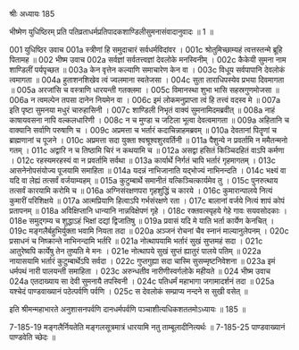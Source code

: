 श्रीः
अध्यायः 185

भीष्मेण युधिष्ठिरम् प्रति पतिव्रताधर्मप्रतिपादकशाण्डिलीसुमनासंवादानुवादः ॥ 1 ॥

001	युधिष्ठिर उवाच 
001a	स्त्रीणां हि समुदाचारं सर्वधर्मविदांवर ।
001c	श्रोतुमिच्छाम्यहं त्वत्तस्तन्मे ब्रूहि पितामह ॥
002	भीष्म उवाच 
002a	सर्वज्ञां सर्वतत्त्वज्ञां देवलोके मनस्विनीम् ।
002c	कैकेयी सुमना नाम शाण्डिलीं पर्यपृच्छत ॥
003a	केन वृत्तेन कल्याणि समाचारेण केन वा ।
003c	विधूय सर्वपापानि देवलोकं त्वमागता ॥
004a	हुताशनशिखेव त्वं ज्वलमाना स्वतेजसा ।
004c	सुता ताराधिपस्येव प्रभया दिवमागता ॥
005a	अरजांसि च वस्त्राणि धारयन्ती गतक्लमा ।
005c	विमानस्था शुभा भासि सहस्रगुणमोजसा ॥
006a	न त्वमल्पेन तपसा दानेन नियमेन वा ।
006c	इमं लोकमनुप्राप्ता त्वं हि तत्त्वं वदस्व मे ॥
007a	इति पृष्टा सुमनया मधुरं चारुहासिनी ।
007c	शाण्डिली निभृतं वाक्यं सुमनामिदमब्रवीत् ॥
008a	नाहं काषायवसना नापि वल्कलधारिणी ।
008c	न च मुण्डा च जटिला भूत्वा देवत्वमागता ॥
009a	अहितानि च वाक्यानि सर्वाणि परुषाणि च ।
009c	अप्रमत्ता च भर्तारं कदाचिन्नाहमब्रवम् ॥
010a	देवतानां पितॄणां च ब्राह्मणानां च पूजने ।
010c	अप्रमत्ता सदा युक्ता श्वश्रूश्वशुरवर्तिनी ॥
011a	पैशुन्ये न प्रवर्तामि न ममैतन्मनो गतम् ।
011c	अद्वारि न च तिष्ठामि चिरं न कथयामि च ॥
012a	असद्वा हसितं किञ्चिदहितं वाऽपि कर्मणा ।
012c	रहस्यमरहस्यं वा न प्रवर्तामि सर्वथा ॥
013a	कार्यार्थे निर्गतं चापि भर्तारं गृहमागतम् ।
013c	आसनेनोपसंयोज्य पूजयामि समाहिता ॥
014a	यदन्नं नाभिजानाति यद्भोज्यं नाभिनन्दति ।
014c	भक्ष्यं वा यदि वा लेह्यं तत्सर्वं वर्जयाम्यहम् ॥
015a	कुटुम्बार्थे समानीतं यत्किञ्चित्कार्यमेव तु ।
015c	पुनरुत्थाय तत्सर्वं कारयामि करोमि च ॥
016a	अग्निसंरक्षणपरा गृहशुद्धिं च कारये ।
016c	कुमारान्पालये नित्यं कुमारीं परिशिक्षये ॥
017a	आत्मप्रियाणि हित्वाऽपि गर्भसंरक्षणे रता ।
017c	बालानां वर्जये नित्यं शापं कोपं प्रतापनम् ॥
018a	अविक्षिप्तानि धान्यानि नान्नविक्षेपणं गृहे ।
018c	रक्तवत्स्पृहये गेहे गावः सयवसोदकाः ।
018e	समुद्गम्य च शुद्धाऽहं भिक्षां दद्यां द्विजातिषु ॥
019a	प्रवासं यदि मे याति भर्ता कार्येण केनचित् ।
019c	मङ्गलैर्बहुभिर्युक्ता भवामि नियता तदा ॥
020a	अञ्जनं रोचनां चैव स्नानं माल्यानुलेपनम् ।
020c	प्रसाधनं च निष्क्रान्ते नाभिनन्दामि भर्तरि ॥
021a	नोत्थापयामि भर्तारं सुखं सुप्तमहं सदा ।
021c	आतुरेष्वपि कार्येषु तेन तुष्यति मे मनः ।
021e	नोत्थापये सुखं सुप्तं ह्यातुरं पालये पतिम् ॥
022a	नायासयामि भर्तारं कुटुम्बार्थेऽपि सर्वदा ।
022c	गुप्तगुह्या सदा चास्मि सुसम्मृष्टनिवेशना ॥
023a	इमं धर्मपथं नारी पालयन्ती समाहिता ।
023c	अरुन्धतीव नारीणीस्वर्गलोके महीयते ॥
024	भीष्म उवाच 
024a	एतदाख्याय सा देवी सुमनायै तपस्विनी ।
024c	पतिधर्मं महाभागा जगामादर्शनं तदा ॥
025a	यश्चेदं पाण्डवाख्यानं पठेत्पर्वणि पर्वणि ।
025c	स देवलोकं सम्प्राप्य नन्दने स सुखी वसेत् ॥ 

इति श्रीमन्महाभारते अनुशासनपर्वणि दानधर्मपर्वणि पञ्चाशीत्यधिकशततमोऽध्यायः ॥ 185 ॥

7-185-19 मङ्गलैर्नियतेति मङ्गलसूत्रमात्रं धारयामि नतु ताम्बूलादीनित्यर्थः ॥ 7-185-25 पाण्डवाख्यानं पाण्डवेति च्छेदः ॥
